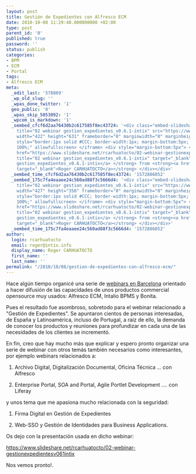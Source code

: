 ```yaml
---
layout: post
title: Gestión de Expedientes con Alfresco ECM
date: 2010-10-08 11:29:48.000000000 +02:00
type: post
parent_id: '0'
published: true
password: ''
status: publish
categories:
- BPM
- ECM
- Portal
tags:
- Alfresco ECM
meta:
  _edit_last: '578869'
  _wp_old_slug: ''
  _wpas_done_twitter: '1'
  geo_public: '0'
  _wpas_skip_5053092: '1'
  _wpcom_is_markdown: '1'
  _oembed_cfcf6d2aa76430b2c617585f8ec43724: '<div class="embed-slideshare"><iframe
    title="02 webinar gestion_expedientes_v0.6.1-intix" src="https://www.slideshare.net/slideshow/embed_code/key/KiVZrZJaDdA73b"
    width="422" height="631" frameborder="0" marginwidth="0" marginheight="0" scrolling="no"
    style="border:1px solid #CCC; border-width:1px; margin-bottom:5px; max-width:
    100%;" allowfullscreen> </iframe> <div style="margin-bottom:5px"> <strong> <a
    href="https://www.slideshare.net/rcarhuatocto/02-webinar-gestionexpedientesv061intix"
    title="02 webinar gestion_expedientes_v0.6.1-intix" target="_blank">02 webinar
    gestion_expedientes_v0.6.1-intix</a> </strong> from <strong><a href="https://www.slideshare.net/rcarhuatocto"
    target="_blank">Roger CARHUATOCTO</a></strong> </div></div>'
  _oembed_time_cfcf6d2aa76430b2c617585f8ec43724: '1572886052'
  _oembed_175c7fa4eaaee24c560ad88f3c5666d4: '<div class="embed-slideshare"><iframe
    title="02 webinar gestion_expedientes_v0.6.1-intix" src="https://www.slideshare.net/slideshow/embed_code/key/KiVZrZJaDdA73b"
    width="427" height="356" frameborder="0" marginwidth="0" marginheight="0" scrolling="no"
    style="border:1px solid #CCC; border-width:1px; margin-bottom:5px; max-width:
    100%;" allowfullscreen> </iframe> <div style="margin-bottom:5px"> <strong> <a
    href="https://www.slideshare.net/rcarhuatocto/02-webinar-gestionexpedientesv061intix"
    title="02 webinar gestion_expedientes_v0.6.1-intix" target="_blank">02 webinar
    gestion_expedientes_v0.6.1-intix</a> </strong> from <strong><a href="https://www.slideshare.net/rcarhuatocto"
    target="_blank">Roger CARHUATOCTO</a></strong> </div></div>'
  _oembed_time_175c7fa4eaaee24c560ad88f3c5666d4: '1572886052'
author:
  login: rcarhuatocto
  email: roger@intix.info
  display_name: Roger CARHUATOCTO
  first_name: ''
  last_name: ''
permalink: "/2010/10/08/gestion-de-expedientes-con-alfresco-ecm/"
---
```

Hace algún tiempo organicé una serie de [webinars en Barcelona](http://holisticsecurity.wordpress.com/2010/01/11/webinars-ecm-bpm/) orientado a hacer difusión de las capacidades de unos productos commercial opensource muy usados: Alfresco ECM, Intalio BPMS y Bonita.

  
Pues el resultado fue asombroso, sobretodo para el webinar relacionado a "Gestión de Expedientes". Se apuntaron cientos de personas interesadas, de España y Latinoamérica, incluso de Portugal, a raíz de ello, la demanda de conocer los productos y reuniones para profundizar en cada una de las necesidades de los clientes se incrementó.  
  
<!-- more -->  
  
En fin, creo que hay mucho más que explicar y espero pronto organizar una serie de webinar con otros temás también necesarios como interesantes, por ejemplo webinars relacionados a:

  
  

  1. Archivo Digital, Digitalización Documental, Oficina Técnica ... con Alfresco
  

  2. Enterprise Portal, SOA and Portal, Agile Portlet Development .... con Liferay
  

  
y unos tema que me apasiona mucho relacionada con la seguridad:

  
  

  1. Firma Digital en Gestión de Expedientes
  

  2. Web-SSO y Gestión de Identidades para Business Applications.
  

  
Os dejo con la presentación usada en dicho webinar:

  
https://www.slideshare.net/rcarhuatocto/02-webinar-gestionexpedientesv061intix

  
Nos vemos pronto!.

  

